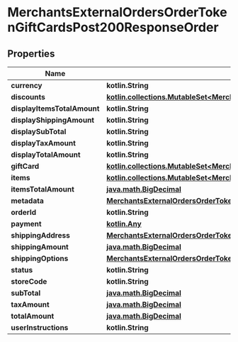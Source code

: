 
# MerchantsExternalOrdersOrderTokenGiftCardsPost200ResponseOrder

## Properties
Name | Type | Description | Notes
------------ | ------------- | ------------- | -------------
**currency** | **kotlin.String** |  |  [optional]
**discounts** | [**kotlin.collections.MutableSet&lt;MerchantsExternalOrdersOrderTokenGiftCardsPost200ResponseOrderDiscountsInner&gt;**](MerchantsExternalOrdersOrderTokenGiftCardsPost200ResponseOrderDiscountsInner.md) |  |  [optional]
**displayItemsTotalAmount** | **kotlin.String** |  |  [optional]
**displayShippingAmount** | **kotlin.String** |  |  [optional]
**displaySubTotal** | **kotlin.String** |  |  [optional]
**displayTaxAmount** | **kotlin.String** |  |  [optional]
**displayTotalAmount** | **kotlin.String** |  |  [optional]
**giftCard** | [**kotlin.collections.MutableSet&lt;MerchantsExternalOrdersOrderTokenGiftCardsPost200ResponseOrderGiftCardInner&gt;**](MerchantsExternalOrdersOrderTokenGiftCardsPost200ResponseOrderGiftCardInner.md) |  |  [optional]
**items** | [**kotlin.collections.MutableSet&lt;MerchantsExternalOrdersOrderTokenGiftCardsPost200ResponseOrderItemsInner&gt;**](MerchantsExternalOrdersOrderTokenGiftCardsPost200ResponseOrderItemsInner.md) |  |  [optional]
**itemsTotalAmount** | [**java.math.BigDecimal**](java.math.BigDecimal.md) |  |  [optional]
**metadata** | [**MerchantsExternalOrdersOrderTokenGiftCardsPost200ResponseOrderMetadata**](MerchantsExternalOrdersOrderTokenGiftCardsPost200ResponseOrderMetadata.md) |  |  [optional]
**orderId** | **kotlin.String** |  |  [optional]
**payment** | [**kotlin.Any**](.md) |  |  [optional]
**shippingAddress** | [**MerchantsExternalOrdersOrderTokenGiftCardsPost200ResponseOrderShippingAddress**](MerchantsExternalOrdersOrderTokenGiftCardsPost200ResponseOrderShippingAddress.md) |  |  [optional]
**shippingAmount** | [**java.math.BigDecimal**](java.math.BigDecimal.md) |  |  [optional]
**shippingOptions** | [**MerchantsExternalOrdersOrderTokenGiftCardsPost200ResponseOrderShippingOptions**](MerchantsExternalOrdersOrderTokenGiftCardsPost200ResponseOrderShippingOptions.md) |  |  [optional]
**status** | **kotlin.String** |  |  [optional]
**storeCode** | **kotlin.String** |  |  [optional]
**subTotal** | [**java.math.BigDecimal**](java.math.BigDecimal.md) |  |  [optional]
**taxAmount** | [**java.math.BigDecimal**](java.math.BigDecimal.md) |  |  [optional]
**totalAmount** | [**java.math.BigDecimal**](java.math.BigDecimal.md) |  |  [optional]
**userInstructions** | **kotlin.String** |  |  [optional]



